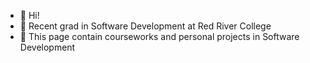 - 👋 Hi!
- 🌱 Recent grad in Software Development at Red River College
- 💞️ This page contain courseworks and personal projects in Software Development     



<!---
ccagas/ccagas is a ✨ special ✨ repository because its `README.md` (this file) appears on your GitHub profile.
You can click the Preview link to take a look at your changes.
--->
